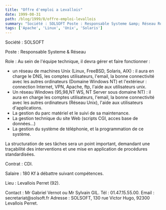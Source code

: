 ```yaml
---
title: "Offre d'emploi a Levallois"
date: 1999-08-31
path: /blog/1999/8/offre-emploi-levallois
summary: "Société : SOLSOFT Poste : Responsable Systeme &amp; Réseau Role : Au sein de l'équipe technique, il devra gérer et faire fonctionner : un réseau de machines Unix (Linux, FreeBSD, Solaris, AIX) : il aura en charge le DNS, les comptes utilisateurs, l'email, la bonne connectivité avec les autres ordinateurs (Domaine Windows NT) et l'extérieur : connection Internet, VPN, Apache, ftp, l'aide aux utilisateurs unix."
tags: ['Apache', 'Linux', 'Unix', 'Solaris']
---
```


<P>Société : SOLSOFT</P>

<P>Poste : Responsable Systeme &amp; Réseau</P>

<P>Role : Au sein de l'équipe technique, il devra gérer et  faire fonctionner :</P>

<UL>

<LI>un réseau de machines Unix (Linux, FreeBSD, Solaris, AIX) : il
aura en charge le DNS, les comptes utilisateurs, l'email, la
bonne connectivité avec les autres ordinateurs (Domaine Windows
NT) et l'extérieur : connection Internet, VPN, Apache, ftp,
l'aide aux utilisateurs unix.
<LI>Un réseau Windows (95,98,NT WS, NT Server sous domaine NT) : il
aura en charge les comptes utilisateurs, l'email, la bonne
connectivité avec les autres ordinateurs (Réseau Unix), l'aide
aux utilisateurs d'applications.
<LI>La gestion du parc matériel et le suivi de sa maintenance.
<LI>La gestion technique du site Web (scripts CGI, acces base de données...)
<LI>La gestion du système de téléphonie, et la programmation de ce système.
</UL>

<P>La structuration de ses tâches sera un point important, demandant
une traçabilité des interventions et une mise en application de
procédures standardisées.</P>

<P>Contrat : CDI.</P>

<P>Salaire : 180 Kf à débattre suivant compétences.</P>

<P>Lieu : Levallois Perret (92).</P>

<P>Contact : Mr Gabriel Vernot ou Mr Sylvain GIL.
Tél : 01.47.15.55.00.  Email : secretariat@solsoft.fr
Adresse : SOLSOFT, 130 rue Victor Hugo, 92300 Levallois Perret.</P>


